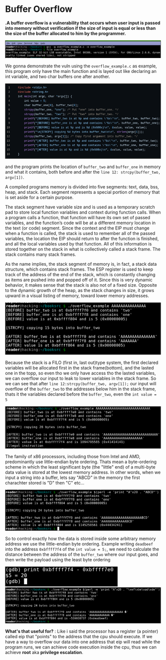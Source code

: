 # Buffer Overflow
**.A buffer overflow is a vulnerability that occurs when user input is passed into memory without verification if the size of input is equal or less than the size of the buffer allocated to him by the programmer.**

![t](img/1.png)

We gonna demonstrate the vuln using the `overflow_example.c` as example, this program only have the main function and is layed out like declaring an int variable, and two char buffers one after another.

![t](img/uga.png)

and the program prints the location of `buffer_two` and `buffer_one` in memory and what it contains, both before and after the `line 12: strcpy(buffer_two, argv[1])`.

A compiled programs memory is divided into five segments: text, data, bss, heap, and stack. Each segment represents a special portion of memory that is set aside for a certain purpose.

The stack segment have variable size and is used as a temporary scratch
pad to store local function variables and context during function calls. When a program calls a function,
that function will have its own set of passed variables, and the function’s code
will be at a different memory location in the text (or code) segment. Since
the context and the EIP must change when a function is called, the stack is
used to remember all of the passed variables, the location the EIP should
return to after the function is finished, and all the local variables used by
that function. All of this information is stored together on the stack in what is
collectively called a stack frame. The stack contains many stack frames.

As the name implies, the stack segment of memory is, in fact, a stack data
structure, which contains stack frames. The ESP register is used to keep track
of the address of the end of the stack, which is constantly changing as items
are pushed into and popped off of it. Since this is very dynamic behavior, it
makes sense that the stack is also not of a fixed size. Opposite to the dynamic
growth of the heap, as the stack changes in size, it grows upward in a visual
listing of memory, toward lower memory addresses.

![t](img/2.png)

Because the stack is a FILO (first in, last out)type system, the first declared variables will be allocated first in the stack frame(bottom), and the lasted one in the topp, so even tho we only have access tho the lasted variables, we can overflow our input to leak to lower variables in the stack frame. So we can see that after `line 12:strcpy(buffer_two, argv[1]);` our input will overflow of the `buffer_two` to the addresses below him in the stack frame, thats it the variables declared before the `buffer_two`, even the `int value = 5` 

![t](img/5.png)

The family of x86 processors, including those from Intel and AMD, predominantly use little-endian byte ordering. Thats mean a byte-ordering scheme in which the least significant byte (the "little" end) of a multi-byte data value is stored at the lowest memory address. In other words, when we input a string into a buffer, lets say "ABCD" in the memory the first charachter stored is "D" then "C" etc...

![t](img/7.png)

So to control exactly how the data is stored inside some arbitrary memory address we use the little-endian byte ordering. Example writing `deadbeef` into the address `0xbffff7f4` of the `int value = 5;`, we need to calculate the distance between the address of the `buffer_two` where our input goes, and then write the payload using the least byte ordering

![t](img/6.png)
![t](img/8.png)

**What's that useful for?** : Like i said the processor has a register (a pointer) called eip that "points" to the address that the cpu should execute. If we have a way to overflow our data into one address that eip will read while the program runs, we can achieve code execution inside the cpu, thus we can achieve **root** aka **privilege escalation**.
